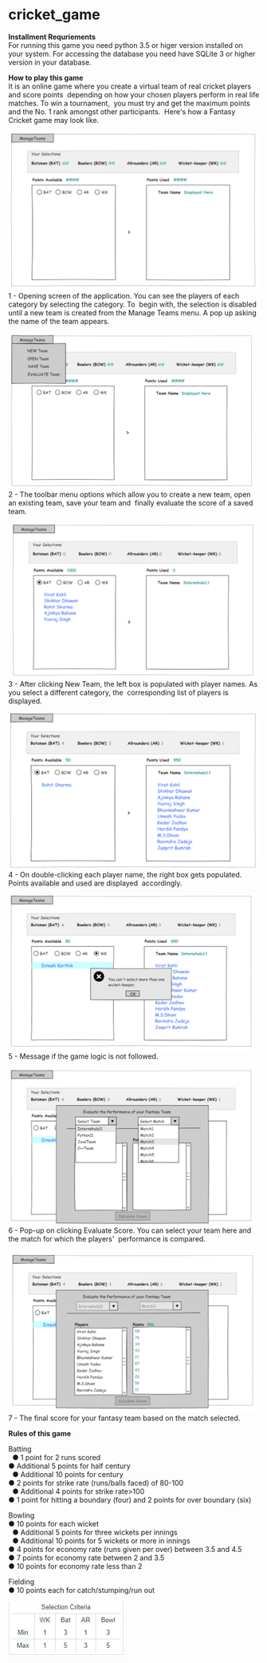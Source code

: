# cricket_game
**Installment Requriements**<br/>
For running this game you need python 3.5 or higer version installed on your system.
For accessing the database you need have SQLite 3 or higher version in your database.

**How to play this game**<br/>
It is an online game where you create a virtual team of real cricket players and score points  depending on how your chosen players perform in real life matches. To win a tournament,  you must try and get the maximum points and the No. 1 rank amongst other participants.  Here's how a Fantasy Cricket game may look like. 

 ![alt text](Cirket.PNG)<br/>
1 - Opening screen of the application. You can see the players of each category by selecting the category. To  begin with, the selection is disabled until a new team is created from the Manage Teams menu. A pop up asking  the name of the team appears. 
 
 ![alt text](Circket_1.PNG)<br/>
2 - The toolbar menu options which allow you to create a new team, open an existing team, save your team and  finally evaluate the score of a saved team.
 
 ![alt text](Cirket_2.PNG)<br/>
 3 - After clicking New Team, the left box is populated with player names. As you select a different category, the  corresponding list of players is displayed. 

![alt text](Circket_3.PNG)<br/>
4 - On double-clicking each player name, the right box gets populated. Points available and used are displayed  accordingly. 

![alt text](Circket_2.PNG)<br/>
5 - Message if the game logic is not followed.

![alt text](Circket_4.PNG)<br/>
6 - Pop-up on clicking Evaluate Score. You can select your team here and the match for which the players'  performance is compared.  

![alt text](Circket_5.PNG)<br/>
7 - The final score for your fantasy team based on the match selected.

**Rules of this game**<br/>

Batting <br/> 
● 1 point for 2 runs scored <br/>
● Additional 5 points for half century<br/>  
● Additional 10 points for century<br/>
● 2 points for strike rate (runs/balls faced) of 80-100<br/>  
● Additional 4 points for strike rate>100<br/>
● 1 point for hitting a boundary (four) and 2 points for over boundary (six)<br/>

Bowling <br/>
● 10 points for each wicket<br/>  
● Additional 5 points for three wickets per innings<br/>  
● Additional 10 points for 5 wickets or more in innings<br/> 
● 4 points for economy rate (runs given per over) between 3.5 and 4.5<br/> 
● 7  points for economy rate between 2 and 3.5<br/>
● 10 points for economy rate less than 2<br/>

Fielding <br/>
● 10 points each for catch/stumping/run out<br/>

![alt text](criteria.jpg)



 

